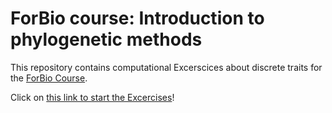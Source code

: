 # ForBio course: Introduction to phylogenetic methods
 
This repository contains computational Excerscices about discrete traits for the [ForBio Course](https://www.forbio.uio.no/events/courses/2021/Bergen_Phylogenetics_2021.html).

Click on [this link to start the Excercises](https://github.com/sergeitarasov/ForBion-Course_2021/wiki)!
